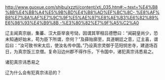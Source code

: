 http://www.guoxue.com/shibu/xzztj/content/xtj_035.htm#:~:text=%E4%B8%8B%E4%BB%A4%E5%9B%BD%E4%B8%AD%EF%BC%8C-,%E8%AF%B8%E7%8A%AF%E7%9C%9F%E5%AE%97%E8%AE%B3%E6%82%89%E6%98%93%E4%B9%8B,-%E3%80%82%E7%9F%A5%C2%A0

辽主闻真宗崩，集蕃、汉大臣举哀号恸，因谓其宰相吕德懋曰：“闻嗣皇尚少，恐未知通好始末，苟为臣下所谓，奈何？”及薛贻廓至，具道朝廷之意，辽主喜，谓后曰：“汝可致书宋太后，使汝名传中国。”乃设真宗灵御于范阳悯忠寺，建道场百日，为真宗饭三京僧。复命沿边州郡不得作乐，下令国中，诸犯真宗讳悉易之。

诸犯真宗讳悉易之

辽为什么会有犯真宗讳忌的？
